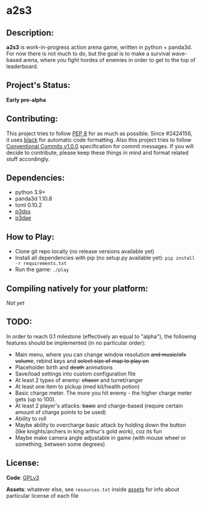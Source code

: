 # a2s3

## Description:

**a2s3** is work-in-progress action arena game, written in python + panda3d. For
now there is not much to do, but the goal is to make a survival wave-based arena,
where you fight hordes of enemies in order to get to the top of leaderboard.

## Project's Status:

**Early pre-alpha**

## Contributing:

This project tries to follow [PEP 8](https://www.python.org/dev/peps/pep-0008/)
for as much as possible. Since #2424156, it uses [black](https://github.com/psf/black)
for automatic code formatting. Also this project tries to follow
[Conventional Commits v1.0.0](https://www.conventionalcommits.org/en/v1.0.0/)
specification for commit messages. If you will decide to contribute, please keep
these things in mind and format related stuff accordingly.

## Dependencies:

- python 3.9+
- panda3d 1.10.8
- toml 0.10.2
- [p3dss](https://github.com/moonburnt/p3dss)
- [p3dae](https://github.com/moonburnt/p3dae)

## How to Play:

- Clone git repo locally (no release versions available yet)
- Install all dependencies with pip (no setup.py available yet):
`pip install -r requirements.txt`
- Run the game:
`./play`

## Compiling natively for your platform:

*Not yet*

## TODO:

In order to reach 0.1 milestone (effectively an equal to "alpha"), the following
features should be implemented (in no particular order):

- Main menu, where you can change window resolution ~~and music/sfx volume~~,
  rebind keys and ~~select size of map to play on~~
- Placeholder birth and ~~death~~ animations
- Save/load settings into custom configuration file
- At least 2 types of enemy: ~~chaser~~ and turret/ranger
- At least one item to pickup (med kit/health potion)
- Basic charge meter. The more you hit enemy - the higher charge meter gets (up to 100).
- At least 2 player's attacks: ~~basic~~ and charge-based
  (require certain amount of charge points to be used)
- Ability to roll
- Maybe ability to overcharge basic attack by holding down the button
  (like knights/archers in king arthur's gold work), coz its fun
- Maybe make camera angle adjustable in game (with mouse wheel or something, between some degrees)

## License:

**Code**: [GPLv3](LICENSE)

**Assets**: whatever else, see `resources.txt` inside [assets](Assets)
for info about particular license of each file
